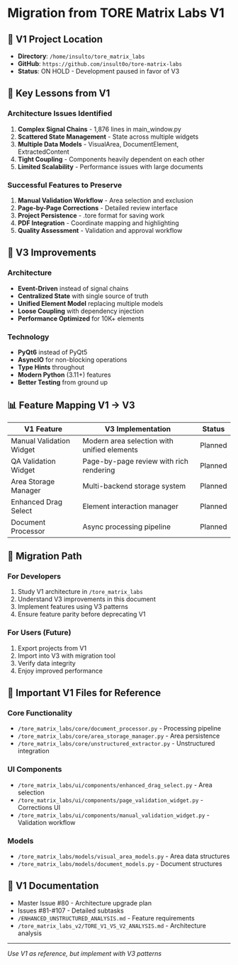 # Migration from TORE Matrix Labs V1

## 📍 V1 Project Location
- **Directory**: `/home/insulto/tore_matrix_labs`
- **GitHub**: `https://github.com/insult0o/tore-matrix-labs`
- **Status**: ON HOLD - Development paused in favor of V3

## 🎯 Key Lessons from V1

### Architecture Issues Identified
1. **Complex Signal Chains** - 1,876 lines in main_window.py
2. **Scattered State Management** - State across multiple widgets
3. **Multiple Data Models** - VisualArea, DocumentElement, ExtractedContent
4. **Tight Coupling** - Components heavily dependent on each other
5. **Limited Scalability** - Performance issues with large documents

### Successful Features to Preserve
1. **Manual Validation Workflow** - Area selection and exclusion
2. **Page-by-Page Corrections** - Detailed review interface
3. **Project Persistence** - .tore format for saving work
4. **PDF Integration** - Coordinate mapping and highlighting
5. **Quality Assessment** - Validation and approval workflow

## 🔄 V3 Improvements

### Architecture
- **Event-Driven** instead of signal chains
- **Centralized State** with single source of truth
- **Unified Element Model** replacing multiple models
- **Loose Coupling** with dependency injection
- **Performance Optimized** for 10K+ elements

### Technology
- **PyQt6** instead of PyQt5
- **AsyncIO** for non-blocking operations
- **Type Hints** throughout
- **Modern Python** (3.11+) features
- **Better Testing** from ground up

## 📊 Feature Mapping V1 → V3

| V1 Feature | V3 Implementation | Status |
|------------|-------------------|---------|
| Manual Validation Widget | Modern area selection with unified elements | Planned |
| QA Validation Widget | Page-by-page review with rich rendering | Planned |
| Area Storage Manager | Multi-backend storage system | Planned |
| Enhanced Drag Select | Element interaction manager | Planned |
| Document Processor | Async processing pipeline | Planned |

## 🚀 Migration Path

### For Developers
1. Study V1 architecture in `/tore_matrix_labs`
2. Understand V3 improvements in this document
3. Implement features using V3 patterns
4. Ensure feature parity before deprecating V1

### For Users (Future)
1. Export projects from V1
2. Import into V3 with migration tool
3. Verify data integrity
4. Enjoy improved performance

## 📝 Important V1 Files for Reference

### Core Functionality
- `/tore_matrix_labs/core/document_processor.py` - Processing pipeline
- `/tore_matrix_labs/core/area_storage_manager.py` - Area persistence
- `/tore_matrix_labs/core/unstructured_extractor.py` - Unstructured integration

### UI Components  
- `/tore_matrix_labs/ui/components/enhanced_drag_select.py` - Area selection
- `/tore_matrix_labs/ui/components/page_validation_widget.py` - Corrections UI
- `/tore_matrix_labs/ui/components/manual_validation_widget.py` - Validation workflow

### Models
- `/tore_matrix_labs/models/visual_area_models.py` - Area data structures
- `/tore_matrix_labs/models/document_models.py` - Document structures

## 🔗 V1 Documentation
- Master Issue #80 - Architecture upgrade plan
- Issues #81-#107 - Detailed subtasks
- `/ENHANCED_UNSTRUCTURED_ANALYSIS.md` - Feature requirements
- `/tore_matrix_labs_v2/TORE_V1_VS_V2_ANALYSIS.md` - Architecture analysis

---
*Use V1 as reference, but implement with V3 patterns*